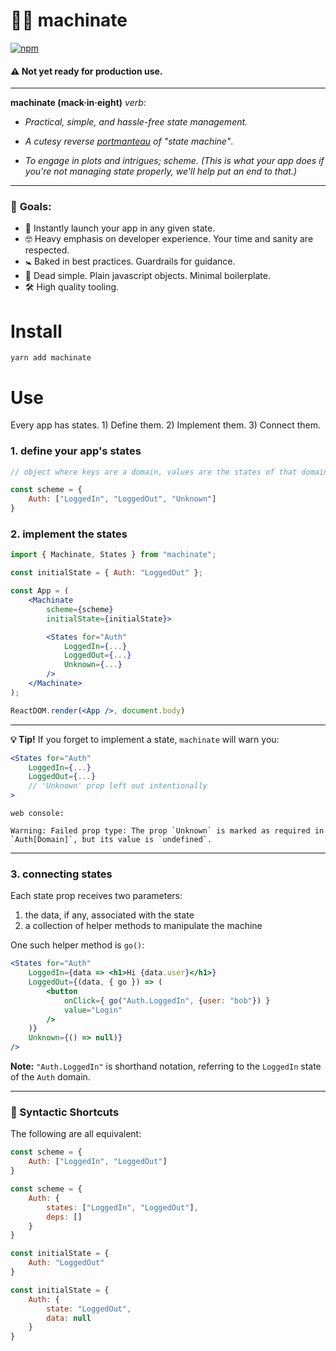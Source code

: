 # 🕵️‍♂️ machinate

[![npm](https://img.shields.io/npm/v/machinate.svg)]()

#### **⚠️ Not yet ready for production use.**

---

**machinate (mack·in·eight)** _verb_:

* _Practical, simple, and hassle-free state management._

* _A cutesy reverse [portmanteau](https://en.wikipedia.org/wiki/Portmanteau) of "state machine"_.

* _To engage in plots and intrigues; scheme. (This is what your app does if you're not managing state properly, we'll help put an end to that.)_

---

### 🏁 **Goals**:

* 🚀 Instantly launch your app in any given state.
* 🤓 Heavy emphasis on developer experience. Your time and sanity are respected.
* 🚼 Baked in best practices. Guardrails for guidance.
* 🍞 Dead simple. Plain javascript objects. Minimal boilerplate.
* 🛠 High quality tooling.

# Install

`yarn add machinate`

# Use

Every app has states. 1) Define them. 2) Implement them. 3) Connect them.

### **1. define your app's states**

```jsx
// object where keys are a domain, values are the states of that domain.

const scheme = {
    Auth: ["LoggedIn", "LoggedOut", "Unknown"]
}
```

### **2. implement the states**

```jsx
import { Machinate, States } from "machinate";

const initialState = { Auth: "LoggedOut" };

const App = (
    <Machinate
        scheme={scheme}
        initialState={initialState}>

        <States for="Auth"
            LoggedIn={...}
            LoggedOut={...}
            Unknown={...}
        />
    </Machinate>
);

ReactDOM.render(<App />, document.body)
```

---

**💡 Tip!**
If you forget to implement a state, `machinate` will warn you:

```jsx
<States for="Auth"
    LoggedIn={...}
    LoggedOut={...}
    // 'Unknown' prop left out intentionally
>
```

`web console:`

```
Warning: Failed prop type: The prop `Unknown` is marked as required in `Auth[Domain]`, but its value is `undefined`.
```

---

### **3. connecting states**

Each state prop receives two parameters:

1. the data, if any, associated with the state
2. a collection of helper methods to manipulate the machine

One such helper method is `go()`:

```jsx
<States for="Auth"
    LoggedIn={data => <h1>Hi {data.user}</h1>}
    LoggedOut={(data, { go }) => (
        <button
            onClick={ go("Auth.LoggedIn", {user: "bob"}) }
            value="Login"
        />
    )}
    Unknown={() => null)}
/>
```

**Note:** `"Auth.LoggedIn"` is shorthand notation, referring to the `LoggedIn` state of the `Auth` domain.

---

### 🔀 Syntactic Shortcuts

The following are all equivalent:

```jsx
const scheme = {
    Auth: ["LoggedIn", "LoggedOut"]
}

const scheme = {
    Auth: {
        states: ["LoggedIn", "LoggedOut"],
        deps: []
    }
}
```

```jsx
const initialState = {
    Auth: "LoggedOut"
}

const initialState = {
    Auth: {
        state: "LoggedOut",
        data: null
    }
}
```
